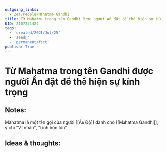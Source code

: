 ```yaml
---
outgoing_links:
  - Zet/People/Mahatma Gandhi
title: Từ Mahatma trong tên Gandhi được người Ấn đặt để thể hiện sự kính trọng
UID: 2107251424
tags:
  - 'created/2021/Jul/25'
  - 'seed🥜'
  - 'permanent/fact'
publish: True
---
```

# Từ Mahatma trong tên Gandhi được người Ấn đặt để thể hiện sự kính trọng

## Notes:
Mahatma là một tên gọi của người [[Ấn Độ]] dành cho [[Mahatma Gandhi]], ý chỉ "Vĩ nhân", "Linh hồn lớn"

## Ideas & thoughts:
